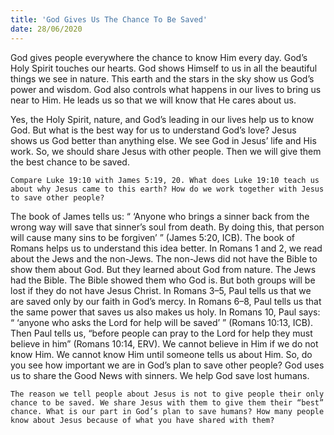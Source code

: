 ```yaml
---
title: 'God Gives Us The Chance To Be Saved'
date: 28/06/2020
---
```


God gives people everywhere the chance to know Him every day. God’s Holy Spirit touches our hearts. God shows Himself to us in all the beautiful things we see in nature. This earth and the stars in the sky show us God’s power and wisdom. God also controls what happens in our lives to bring us near to Him. He leads us so that we will know that He cares about us.

Yes, the Holy Spirit, nature, and God’s leading in our lives help us to know God. But what is the best way for us to understand God’s love? Jesus shows us God better than anything else. We see God in Jesus’ life and His work. So, we should share Jesus with other people. Then we will give them the best chance to be saved.

`Compare Luke 19:10 with James 5:19, 20. What does Luke 19:10 teach us about why Jesus came to this earth? How do we work together with Jesus to save other people?`

The book of James tells us: “ ‘Anyone who brings a sinner back from the wrong way will save that sinner’s soul from death. By doing this, that person will cause many sins to be forgiven’ ” (James 5:20, ICB). The book of Romans helps us to understand this idea better. In Romans 1 and 2, we read about the Jews and the non-Jews. The non-Jews did not have the Bible to show them about God. But they learned about God from nature. The Jews had the Bible. The Bible showed them who God is. But both groups will be lost if they do not have Jesus Christ. In Romans 3–5, Paul tells us that we are saved only by our faith in God’s mercy. In Romans 6–8, Paul tells us that the same power that saves us also makes us holy. In Romans 10, Paul says: “ ‘anyone who asks the Lord for help will be saved’ ” (Romans 10:13, ICB). Then Paul tells us, “before people can pray to the Lord for help they must believe in him” (Romans 10:14, ERV). We cannot believe in Him if we do not know Him. We cannot know Him until someone tells us about Him. So, do you see how important we are in God’s plan to save other people? God uses us to share the Good News with sinners. We help God save lost humans.

`The reason we tell people about Jesus is not to give people their only chance to be saved. We share Jesus with them to give them their “best” chance. What is our part in God’s plan to save humans? How many people know about Jesus because of what you have shared with them?`

